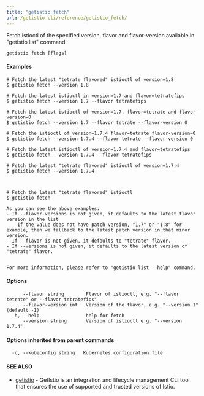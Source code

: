 ```yaml
---
title: "getistio fetch"
url: /getistio-cli/reference/getistio_fetch/
---
```


Fetch istioctl of the specified version, flavor and flavor-version available in "getistio list" command

```
getistio fetch [flags]
```

#### Examples

```
# Fetch the latest "tetrate flavored" istioctl of version=1.8
$ getistio fetch --version 1.8

# Fetch the latest istioctl in version=1.7 and flavor=tetratefips
$ getistio fetch --version 1.7 --flavor tetratefips

# Fetch the latest istioctl of version=1.7, flavor=tetrate and flavor-version=0
$ getistio fetch --version 1.7 --flavor tetrate --flavor-version 0

# Fetch the istioctl of version=1.7.4 flavor=tetrate flavor-version=0
$ getistio fetch --version 1.7.4 --flavor tetrate --flavor-version 0

# Fetch the latest istioctl of version=1.7.4 and flavor=tetratefips
$ getistio fetch --version 1.7.4 --flavor tetratefips

# Fetch the latest "tetrate flavored" istioctl of version=1.7.4
$ getistio fetch --version 1.7.4



# Fetch the latest "tetrate flavored" istioctl
$ getistio fetch

As you can see the above examples:
- If --flavor-versions is not given, it defaults to the latest flavor version in the list
	If the value does not have patch version, "1.7" or "1.8" for example, then we fallback to the latest patch version in that minor version. 
- If --flavor is not given, it defaults to "tetrate" flavor.
- If --versions is not given, it defaults to the latest version of "tetrate" flavor.


For more information, please refer to "getistio list --help" command.

```

#### Options

```
      --flavor string        Flavor of istioctl, e.g. "--flavor tetrate" or --flavor tetratefips"
      --flavor-version int   Version of the flavor, e.g. "--version 1" (default -1)
  -h, --help                 help for fetch
      --version string       Version of istioctl e.g. "--version 1.7.4"
```

#### Options inherited from parent commands

```
  -c, --kubeconfig string   Kubernetes configuration file
```

#### SEE ALSO

* [getistio](/getistio-cli/reference/getistio/)	 - GetIstio is an integration and lifecycle management CLI tool that ensures the use of supported and trusted versions of Istio.

